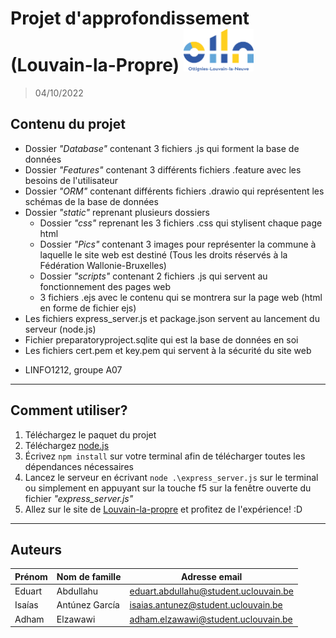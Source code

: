 # Projet d'approfondissement (Louvain-la-Propre) <img src="./static/Pics/lln_logo.png" width="112" height="68"/>
> 04/10/2022
## Contenu du projet
- Dossier *"Database"* contenant 3 fichiers .js qui forment la base de données
- Dossier *"Features"* contenant 3 différents fichiers .feature avec les besoins de l'utilisateur
- Dossier *"ORM"* contenant différents fichiers .drawio qui représentent les schémas de la base de données
- Dossier *"static"* reprenant plusieurs dossiers
    * Dossier *"css"* reprenant les 3 fichiers .css qui stylisent chaque page html
    * Dossier *"Pics"* contenant 3 images pour représenter la commune à laquelle le site web est destiné (Tous les droits réservés à la Fédération Wallonie-Bruxelles)
    * Dossier *"scripts"* contenant 2 fichiers .js qui servent au fonctionnement des pages web
    * 3 fichiers .ejs avec le contenu qui se montrera sur la page web (html en forme de fichier ejs)
- Les fichiers express_server.js et package.json servent au lancement du serveur (node.js)
- Fichier preparatoryproject.sqlite qui est la base de données en soi
- Les fichiers cert.pem et key.pem qui servent à la sécurité du site web
* LINFO1212, groupe A07
***
## Comment utiliser?
1. Téléchargez le paquet du projet
2. Téléchargez [node.js](https://nodejs.org/en/)
3. Écrivez `npm install` sur votre terminal afin de télécharger toutes les dépendances nécessaires
4. Lancez le serveur en écrivant `node .\express_server.js` sur le terminal ou simplement en appuyant sur la touche f5 sur la fenêtre ouverte du fichier *"express_server.js"*
5. Allez sur le site de [Louvain-la-propre](https://localhost:8080/) et profitez de l'expérience! :D
***
## Auteurs
|Prénom|Nom de famille|Adresse email|
|------|--------------|-------------|
|Eduart|Abdullahu|eduart.abdullahu@student.uclouvain.be|
|Isaías|Antúnez García|isaias.antunez@student.uclouvain.be|
|Adham|Elzawawi|adham.elzawawi@student.uclouvain.be|